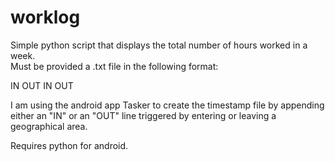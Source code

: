 # worklog
Simple python script that displays the total number of hours worked in a week.  
Must be provided a .txt file in the following format:

IN <timestamp>
OUT <timestamp>
IN <timestamp>
OUT <timestamp>

I am using the android app Tasker to create the timestamp file by appending either an "IN" or an "OUT" 
line triggered by entering or leaving a geographical area.  

Requires python for android.
